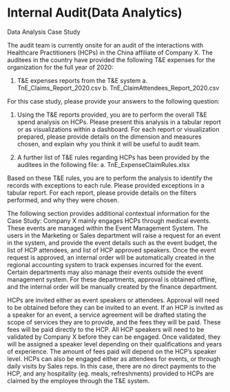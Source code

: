 # Internal Audit(Data Analytics)

Data Analysis Case Study

The audit team is currently onsite for an audit of the interactions with Healthcare Practitioners (HCPs) in the China affiliate of Company X. The auditees in the country have provided the following T&E expenses for the organization for the full year of 2020:
1.	T&E expenses reports from the T&E system
a.	TnE_Claims_Report_2020.csv
b.	TnE_ClaimAttendees_Report_2020.csv

For this case study, please provide your answers to the following question:
1.	Using the T&E reports provided, you are to perform the overall T&E spend analysis on HCPs. Please present this analysis in a tabular report or as visualizations within a dashboard. For each report or visualization prepared, please provide details on the dimension and measures chosen, and explain why you think it will be useful to audit team.

2.	A further list of T&E rules regarding HCPs has been provided by the auditees in the following file:
a.	TnE_ExpenseClaimRules.xlsx

Based on these T&E rules, you are to perform the analysis to identify the records with exceptions to each rule. Please provided exceptions in a tabular report. For each report, please provide details on the filters performed, and why they were chosen.

The following section provides additional contextual information for the Case Study:
Company X mainly engages HCPs through medical events. These events are managed within the Event Management System. The users in the Marketing or Sales department will raise a request for an event in the system, and provide the event details such as the event budget, the list of HCP attendees, and list of HCP approved speakers. Once the event request is approved, an internal order will be automatically created in the regional accounting system to track expenses incurred for the event. Certain departments may also manage their events outside the event management system. For these departments, approval is obtained offline, and the internal order will be manually created by the finance department.

HCPs are invited either as event speakers or attendees. Approval will need to be obtained before they can be invited to an event. If an HCP is invited as a speaker for an event, a service agreement will be drafted stating the scope of services they are to provide, and the fees they will be paid. These fees will be paid directly to the HCP. All HCP speakers will need to be validated by Company X before they can be engaged. Once validated, they will be assigned a speaker level depending on their qualifications and years of experience. The amount of fees paid will depend on the HCP’s speaker level. HCPs can also be engaged either as attendees for events, or through daily visits by Sales reps. In this case, there are no direct payments to the HCP, and any hospitality (eg. meals, refreshments) provided to HCPs are claimed by the employee through the T&E system.

